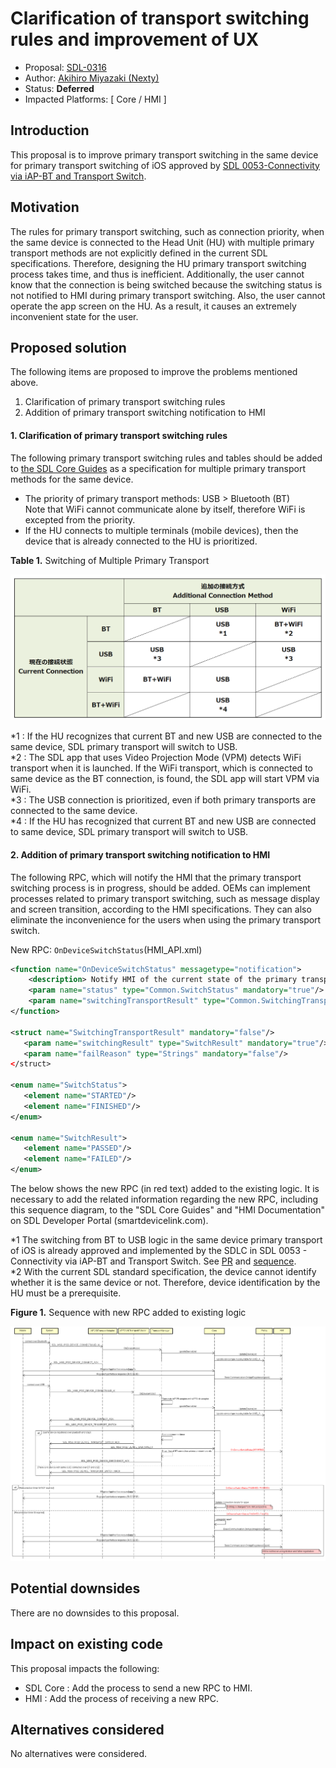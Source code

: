 # Clarification of transport switching rules and improvement of UX

* Proposal: [SDL-0316](0316-Clarification-of-transport-switching-rules-and-improvement-of-UX.md)
* Author: [Akihiro Miyazaki (Nexty)](https://github.com/Akihiro-Miyazaki)
* Status: **Deferred**
* Impacted Platforms: [ Core / HMI ]

## Introduction

This proposal is to improve primary transport switching in the same device for primary transport switching of iOS approved by [SDL 0053-Connectivity via iAP-BT and Transport Switch](https://github.com/smartdevicelink/sdl_evolution/issues/158).


## Motivation
The rules for primary transport switching, such as connection priority, when the same device is connected to the Head Unit (HU) with multiple primary transport methods are not explicitly defined in the current SDL specifications. Therefore, designing the HU primary transport switching process takes time, and thus is inefficient.
Additionally, the user cannot know that the connection is being switched because the switching status is not notified to HMI during primary transport switching. Also, the user cannot operate the app screen on the HU. As a result, it causes an extremely inconvenient state for the user.


## Proposed solution
The following items are proposed to improve the problems mentioned above.
1. Clarification of primary transport switching rules
2. Addition of primary transport switching notification to HMI

#### 1. Clarification of primary transport switching rules
The following primary transport switching rules and tables should be added to [the SDL Core Guides](https://smartdevicelink.com/en/guides/core/developer-documentation/transport-manager/) as a specification for multiple primary transport methods for the same device.

- The priority of primary transport methods: USB > Bluetooth (BT)<br>Note that WiFi cannot communicate alone by itself, therefore WiFi is excepted from the priority.
- If the HU connects to multiple terminals (mobile devices), then the device that is already connected to the HU is prioritized.

<b>Table 1.</b> Switching of Multiple Primary Transport

![Table_1_Switching_of_Multiple_Transport.png](../assets/proposals/0316-Clarification-of-transport-switching-rules-and-improvement-of-UX/Table_1_Switching_of_Multiple_Transport.png)

*1 : If the HU recognizes that current BT and new USB are connected to the same device, SDL primary transport will switch to USB.<br>
*2 : The SDL app that uses Video Projection Mode (VPM) detects WiFi transport when it is launched. If the WiFi transport, which is connected to same device as the BT connection, is found, the SDL app will start VPM via WiFi.<br>
*3 : The USB connection is prioritized, even if both primary transports are connected to the same device.<br>
*4 : If the HU has recognized that current BT and new USB are connected to same device, SDL primary transport will switch to USB.

#### 2. Addition of primary transport switching notification to HMI
The following RPC, which will notify the HMI that the primary transport switching process is in progress, should be added.
OEMs can implement processes related to primary transport switching, such as message display and screen transition, according to the HMI specifications. They can also eliminate the inconvenience for the users when using the primary transport switch.

New RPC: `OnDeviceSwitchStatus`(HMI_API.xml)

```xml
<function name="OnDeviceSwitchStatus" messagetype="notification">
    <description> Notify HMI of the current state of the primary transport switch </description>
    <param name="status" type="Common.SwitchStatus" mandatory="true"/>
    <param name="switchingTransportResult" type="Common.SwitchingTransportResult" mandatory="false"/>
</function>

<struct name="SwitchingTransportResult" mandatory="false"/>
   <param name="switchingResult" type="SwitchResult" mandatory="true"/>
   <param name="failReason" type="Strings" mandatory="false"/>
</struct>

<enum name="SwitchStatus">
   <element name="STARTED"/>
   <element name="FINISHED"/>
</enum>

<enum name="SwitchResult">
   <element name="PASSED"/>
   <element name="FAILED"/>
</enum>
```

The below shows the new RPC (in red text) added to the existing logic. It is necessary to add the related information regarding the new RPC, including this sequence diagram, to the "SDL Core Guides" and "HMI Documentation" on SDL Developer Portal (smartdevicelink.com).

*1 The switching from BT to USB logic in the same device primary transport of iOS is already approved and implemented by the SDLC in SDL 0053 - Connectivity via iAP-BT and Transport Switch. See [PR](https://github.com/smartdevicelink/sdl_evolution/issues/158) and [sequence](https://cloud.githubusercontent.com/assets/11158516/26067529/3f428434-39a3-11e7-910b-6cc4069e0be3.png).<br>
*2 With the current SDL standard specification, the device cannot identify whether it is the same device or not. Therefore, device identification by the HU must be a prerequisite.

<b>Figure 1.</b> Sequence with new RPC added to existing logic

![Figure_1_Sequence_with_new_RPC_added_to_existing_logic.png](../assets/proposals/0316-Clarification-of-transport-switching-rules-and-improvement-of-UX/Figure_1_Sequence_with_new_RPC_added_to_existing_logic1.png)


## Potential downsides
There are no downsides to this proposal.


## Impact on existing code
This proposal impacts the following:

- SDL Core : Add the process to send a new RPC to HMI.
- HMI : Add the process of receiving a new RPC.


## Alternatives considered
No alternatives were considered.
